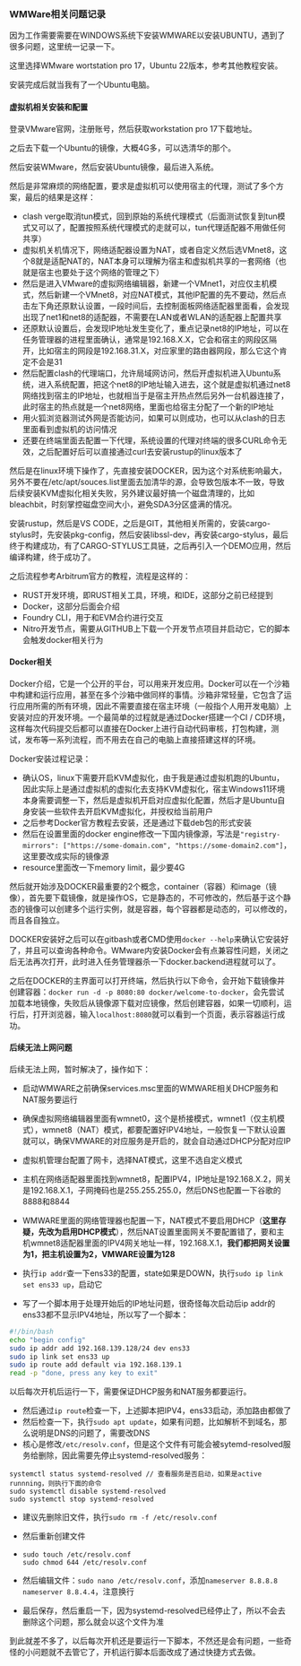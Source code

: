 ### WMWare相关问题记录

因为工作需要需要在WINDOWS系统下安装WMWARE以安装UBUNTU，遇到了很多问题，这里统一记录一下。

这里选择WMware wortstation pro 17，Ubuntu 22版本，参考其他教程安装。

安装完成后就当我有了一个Ubuntu电脑。



#### 虚拟机相关安装和配置

登录VMware官网，注册账号，然后获取workstation pro 17下载地址。

之后去下载一个Ubuntu的镜像，大概4G多，可以选清华的那个。

然后安装WMware，然后安装Ubuntu镜像，最后进入系统。

然后是非常麻烦的网络配置，要求是虚拟机可以使用宿主的代理，测试了多个方案，最后的结果是这样：

- clash verge取消tun模式，回到原始的系统代理模式（后面测试恢复到tun模式又可以了，配置按照系统代理模式的走就可以，tun代理适配器不用做任何共享）
- 虚拟机关机情况下，网络适配器设置为NAT，或者自定义然后选VMnet8，这个8就是适配NAT的，NAT本身可以理解为宿主和虚拟机共享的一套网络（也就是宿主也要处于这个网络的管理之下）
- 然后是进入VMware的虚拟网络编辑器，新建一个VMnet1，对应仅主机模式，然后新建一个VMnet8，对应NAT模式，其他IP配置的先不要动，然后点击左下角还原默认设置，一段时间后，去控制面板网络适配器里面看，会发现出现了net1和net8的适配器，不需要在LAN或者WLAN的适配器上配置共享
- 还原默认设置后，会发现IP地址发生变化了，重点记录net8的IP地址，可以在任务管理器的进程里面确认，通常是192.168.X.X，它会和宿主的网段区隔开，比如宿主的网段是192.168.31.X，对应家里的路由器网段，那么它这个肯定不会是31
- 然后配置clash的代理端口，允许局域网访问，然后开虚拟机进入Ubuntu系统，进入系统配置，把这个net8的IP地址输入进去，这个就是虚拟机通过net8网络找到宿主的IP地址，也就相当于是宿主开热点然后另外一台机器连接了，此时宿主的热点就是一个net8网络，里面也给宿主分配了一个新的IP地址
- 用火狐浏览器测试外网是否能访问，如果可以则成功，也可以从clash的日志里面看到虚拟机的访问情况
- 还要在终端里面去配置一下代理，系统设置的代理对终端的很多CURL命令无效，之后配置好后可以直接通过curl去安装rustup的linux版本了

然后是在linux环境下操作了，先直接安装DOCKER，因为这个对系统影响最大，另外不要在/etc/apt/souces.list里面去加清华的源，会导致包版本不一致，导致后续安装KVM虚拟化相关失败，另外建议最好搞一个磁盘清理的，比如bleachbit，时刻掌控磁盘空间大小，避免SDA3分区盛满的情况。

安装rustup，然后是VS CODE，之后是GIT，其他相关所需的，安装cargo-stylus时，先安装pkg-config，然后安装libssl-dev，再安装cargo-stylus，最后终于构建成功，有了CARGO-STYLUS工具链，之后再引入一个DEMO应用，然后编译构建，终于成功了。

之后流程参考Arbitrum官方的教程，流程是这样的：

- RUST开发环境，即RUST相关工具，环境，和IDE，这部分之前已经提到
- Docker，这部分后面会介绍
- Foundry CLI，用于和EVM合约进行交互
- Nitro开发节点，需要从GITHUB上下载一个开发节点项目并启动它，它的脚本会触发docker相关行为



#### Docker相关

Docker介绍，它是一个公开的平台，可以用来开发应用。Docker可以在一个沙箱中构建和运行应用，甚至在多个沙箱中做同样的事情。沙箱非常轻量，它包含了运行应用所需的所有环境，因此不需要直接在宿主环境（一般指个人用开发电脑）上安装对应的开发环境。一个最简单的过程就是通过Docker搭建一个CI / CD环境，这样每次代码提交后都可以直接在Docker上进行自动代码审核，打包构建，测试，发布等一系列流程，而不用去在自己的电脑上直接搭建这样的环境。

Docker安装过程记录：

- 确认OS，linux下需要开启KVM虚拟化，由于我是通过虚拟机跑的Ubuntu，因此实际上是通过虚拟机的虚拟化去支持KVM虚拟化，宿主Windows11环境本身需要调整一下，然后是虚拟机开启对应虚拟化配置，然后才是Ubuntu自身安装一些软件去开启KVM虚拟化，并授权给当前用户
- 之后参考Docker官方教程去安装，还是通过下载deb包的形式安装
- 然后在设置里面的docker engine修改一下国内镜像源，写法是`"registry-mirrors": ["https://some-domain.com",
  "https://some-domain2.com"]`，这里要改成实际的镜像源
- resource里面改一下memory limit，最少要4G

然后就开始涉及DOCKER最重要的2个概念，container（容器）和image（镜像），首先要下载镜像，就是操作OS，它是静态的，不可修改的，然后基于这个静态的镜像可以创建多个运行实例，就是容器，每个容器都是动态的，可以修改的，而且各自独立。

DOCKER安装好之后可以在gitbash或者CMD使用`docker --help`来确认它安装好了，并且可以查询各种命令。WMware内安装Docker会有点兼容性问题，关闭之后无法再次打开，此时进入任务管理器杀一下docker.backend进程就可以了。

之后在DOCKER的主界面可以打开终端，然后执行以下命令，会开始下载镜像并创建容器：`docker run -d -p 8080:80 docker/welcome-to-docker`，会先尝试加载本地镜像，失败后从镜像源下载对应镜像，然后创建容器，如果一切顺利，运行后，打开浏览器，输入`localhost:8080`就可以看到一个页面，表示容器运行成功。



#### 后续无法上网问题

后续无法上网，暂时解决了，操作如下：

- 启动WMWARE之前确保services.msc里面的WMWARE相关DHCP服务和NAT服务要运行

- 确保虚拟网络编辑器里面有wmnet0，这个是桥接模式，wmnet1（仅主机模式），wmnet8（NAT）模式，都要配置好IPV4地址，一般恢复一下默认设置就可以，确保VMWARE的对应服务是开启的，就会自动通过DHCP分配对应IP
- 虚拟机管理台配置了网卡，选择NAT模式，这里不选自定义模式
- 主机在网络适配器里面找到wmnet8，配置IPV4，IP地址是192.168.X.2，网关是192.168.X.1，子网掩码也是255.255.255.0，然后DNS也配置一下谷歌的8888和8844
- WMWARE里面的网络管理器也配置一下，NAT模式不要启用DHCP（**这里存疑，先改为启用DHCP模式**），然后NAT设置里面网关不要配置错了，要和主机wmnet8适配器里面的IPV4网关地址一样，192.168.X.1，**我们都把网关设置为1，把主机设置为2，VMWARE设置为128**
- 执行`ip addr`查一下ens33的配置，state如果是DOWN，执行`sudo ip link set ens33 up`，启动它
- 写了一个脚本用于处理开始后的IP地址问题，很奇怪每次启动后ip addr的ens33都不显示IPV4地址，所以写了一个脚本：

```sh
#!/bin/bash
echo "begin config"
sudo ip addr add 192.168.139.128/24 dev ens33
sudo ip link set ens33 up
sudo ip route add default via 192.168.139.1
read -p "done, press any key to exit"
```

以后每次开机后运行一下，需要保证DHCP服务和NAT服务都要运行。

- 然后通过`ip route`检查一下，上述脚本把IPV4，ens33启动，添加路由都做了
- 然后检查一下，执行`sudo apt update`，如果有问题，比如解析不到域名，那么说明是DNS的问题了，需要改DNS
- 核心是修改`/etc/resolv.conf`，但是这个文件有可能会被sytemd-resolved服务给删除，因此需要先停止systemd-resolved服务：

```
systemctl status systemd-resolved // 查看服务是否启动，如果是active runnning，则执行下面的命令
sudo systemctl disable systemd-resolved
sudo systemctl stop systemd-resolved
```

- 建议先删除旧文件，执行`sudo rm -f /etc/resolv.conf`

- 然后重新创建文件

- ```
  sudo touch /etc/resolv.conf
  sudo chmod 644 /etc/resolv.conf
  ```

- 然后编辑文件：`sudo nano /etc/resolv.conf`，添加`nameserver 8.8.8.8  nameserver 8.8.4.4`，注意换行

- 最后保存，然后重启一下，因为systemd-resolved已经停止了，所以不会去删除这个问题，那么就会以这个文件为准

到此就差不多了，以后每次开机还是要运行一下脚本，不然还是会有问题，一些奇怪的小问题就不去管它了，开机运行脚本后面改成了通过快捷方式去做。
